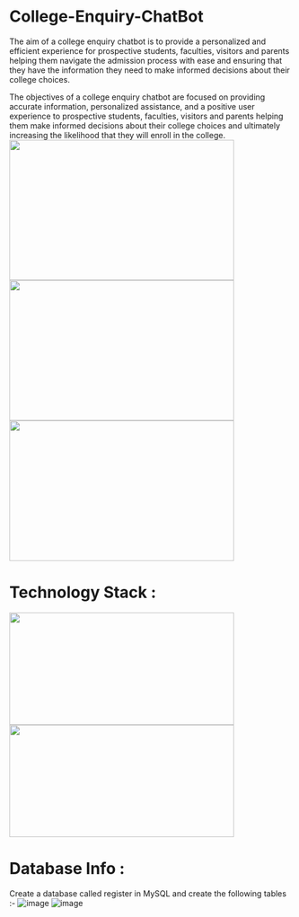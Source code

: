 # College-Enquiry-ChatBot
The aim of a college enquiry chatbot is to provide a personalized and efficient experience for prospective students, faculties, visitors and parents helping them navigate
the admission process with ease and ensuring that they have the information they need to make informed decisions about their college choices.

The objectives of a college enquiry chatbot are focused on providing accurate information, personalized assistance, and a positive user experience to prospective students,
faculties, visitors and parents helping them make informed decisions about their college choices and ultimately increasing the likelihood that they will enroll in the college.
<br>
<img src="https://github.com/Sanjay-S31/College-Enquiry-ChatBot/assets/127613655/acae8ae1-a03d-45b3-9acb-281677216fe4" height="250px" width="400px">
<img src="https://github.com/Sanjay-S31/College-Enquiry-ChatBot/assets/127613655/a893bdad-e043-4652-8622-04f10efed9cb" height="250px" width="400px">
<img src="https://github.com/Sanjay-S31/College-Enquiry-ChatBot/assets/127613655/3bc37204-a80b-4df2-8ce7-bc062cc87268" height="250px" width="400px">

# Technology Stack : 

<span><img src="https://miro.medium.com/v2/resize:fit:5120/1*l4xICbIIYlz1OTymWCoUTw.jpeg" height="200px" width="400px"></span>
<img src="https://www.anychart.com/_design/img/upload/integration/python-flask-mysql-sample.png" height="200px" width="400px">


# Database Info :
 Create a database called register in MySQL and create the following tables :- 
 ![image](https://github.com/Sanjay-S31/College-Enquiry-ChatBot/assets/127613655/f95c7082-1ddb-4ea3-91b2-472030e7115b)
![image](https://github.com/Sanjay-S31/College-Enquiry-ChatBot/assets/127613655/01fa085b-8227-4769-bd74-da64cc78fa74)



